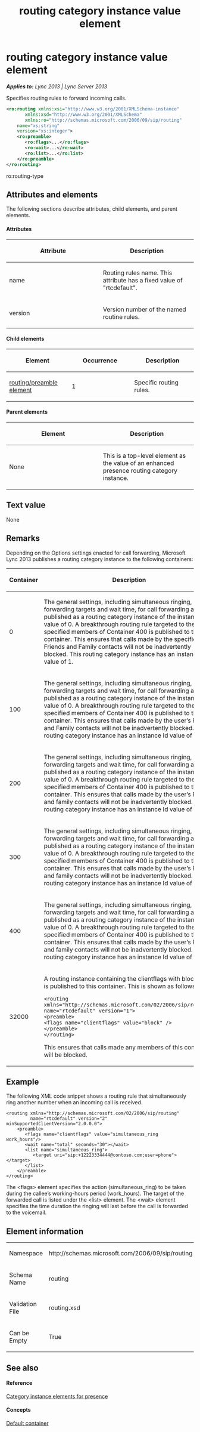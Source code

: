 ﻿---
title: routing category instance value element
TOCTitle: routing category instance value element
ms:assetid: 6dd52f88-c675-4d69-8812-6f275f5d739b
ms:mtpsurl: https://msdn.microsoft.com/en-us/library/Dn454776(v=office.15)
ms:contentKeyID: 57093662
ms.date: 07/24/2014
mtps_version: v=office.15
dev_langs:
- xml
---

# routing category instance value element


_**Applies to:** Lync 2013 | Lync Server 2013_

Specifies routing rules to forward incoming calls.

``` xml
<ro:routing xmlns:xsi="http://www.w3.org/2001/XMLSchema-instance" 
       xmlns:xsd="http://www.w3.org/2001/XMLSchema"
       xmlns:ro="http://schemas.microsoft.com/2006/09/sip/routing"
    name="xs:string"
    version="xs:integer">
    <ro:preamble>
       <ro:flags>...</ro:flags>
       <ro:wait>...</ro:wait>
       <ro:list>...</ro:list>
    </ro:preamble>
</ro:routing>
```

ro:routing-type

## Attributes and elements

The following sections describe attributes, child elements, and parent elements.

#### Attributes

<table>
<colgroup>
<col style="width: 50%" />
<col style="width: 50%" />
</colgroup>
<thead>
<tr class="header">
<th><p>Attribute</p></th>
<th><p>Description</p></th>
</tr>
</thead>
<tbody>
<tr class="odd">
<td><p>name</p></td>
<td><p>Routing rules name. This attribute has a fixed value of &quot;rtcdefault&quot;.</p></td>
</tr>
<tr class="even">
<td><p>version</p></td>
<td><p>Version number of the named routine rules.</p></td>
</tr>
</tbody>
</table>


#### Child elements

<table>
<colgroup>
<col style="width: 33%" />
<col style="width: 33%" />
<col style="width: 33%" />
</colgroup>
<thead>
<tr class="header">
<th><p>Element</p></th>
<th><p>Occurrence</p></th>
<th><p>Description</p></th>
</tr>
</thead>
<tbody>
<tr class="odd">
<td><p><a href="routing-preamble-element.md">routing/preamble element</a></p></td>
<td><p>1</p></td>
<td><p>Specific routing rules.</p></td>
</tr>
</tbody>
</table>


#### Parent elements

<table>
<colgroup>
<col style="width: 50%" />
<col style="width: 50%" />
</colgroup>
<thead>
<tr class="header">
<th><p>Element</p></th>
<th><p>Description</p></th>
</tr>
</thead>
<tbody>
<tr class="odd">
<td><p>None</p></td>
<td><p>This is a top-level element as the value of an enhanced presence routing category instance.</p></td>
</tr>
</tbody>
</table>


## Text value

None

## Remarks

Depending on the Options settings enacted for call forwarding, Microsoft Lync 2013 publishes a routing category instance to the following containers:

<table>
<colgroup>
<col style="width: 50%" />
<col style="width: 50%" />
</colgroup>
<thead>
<tr class="header">
<th><p>Container</p></th>
<th><p>Description</p></th>
</tr>
</thead>
<tbody>
<tr class="odd">
<td><p>0</p></td>
<td><p>The general settings, including simultaneous ringing, forwarding targets and wait time, for call forwarding are published as a routing category instance of the instance Id value of 0. A breakthrough routing rule targeted to the specified members of Container 400 is published to this container. This ensures that calls made by the specified Friends and Family contacts will not be inadvertently blocked. This routing category instance has an instance Id value of 1.</p></td>
</tr>
<tr class="even">
<td><p>100</p></td>
<td><p>The general settings, including simultaneous ringing, forwarding targets and wait time, for call forwarding are published as a routing category instance of the instance Id value of 0. A breakthrough routing rule targeted to the specified members of Container 400 is published to this container. This ensures that calls made by the user’s Friends and Family contacts will not be inadvertently blocked. This routing category instance has an instance Id value of 1.</p></td>
</tr>
<tr class="odd">
<td><p>200</p></td>
<td><p>The general settings, including simultaneous ringing, forwarding targets and wait time, for call forwarding are published as a routing category instance of the instance Id value of 0. A breakthrough routing rule targeted to the specified members of Container 400 is published to this container. This ensures that calls made by the user’s Friends and family contacts will not be inadvertently blocked. This routing category instance has an instance Id value of 1.</p></td>
</tr>
<tr class="even">
<td><p>300</p></td>
<td><p>The general settings, including simultaneous ringing, forwarding targets and wait time, for call forwarding are published as a routing category instance of the instance Id value of 0. A breakthrough routing rule targeted to the specified members of Container 400 is published to this container. This ensures that calls made by the user’s Friends and family contacts will not be inadvertently blocked. This routing category instance has an instance Id value of 1.</p></td>
</tr>
<tr class="odd">
<td><p>400</p></td>
<td><p>The general settings, including simultaneous ringing, forwarding targets and wait time, for call forwarding are published as a routing category instance of the instance Id value of 0. A breakthrough routing rule targeted to the specified members of Container 400 is published to this container. This ensures that calls made by the user’s Friends and family contacts will not be inadvertently blocked. This routing category instance has an instance Id value of 1.</p></td>
</tr>
<tr class="even">
<td><p>32000</p></td>
<td><p>A routing instance containing the clientflags with block value is published to this container. This is shown as follows.</p>
<pre><code>&lt;routing xmlns=&quot;http://schemas.microsoft.com/02/2006/sip/routing&quot; name=&quot;rtcdefault&quot; version=&quot;1&quot;&gt;
&lt;preamble&gt;
&lt;flags name=&quot;clientflags&quot; value=&quot;block&quot; /&gt;
&lt;/preamble&gt;
&lt;/routing&gt;</code></pre>
<p>This ensures that calls made any members of this container will be blocked.</p></td>
</tr>
</tbody>
</table>


## Example

The following XML code snippet shows a routing rule that simultaneously ring another number when an incoming call is received.

    <routing xmlns="http://schemas.microsoft.com/02/2006/sip/routing" 
             name="rtcdefault" version="2" minSupportedClientVersion="2.0.0.0">
        <preamble>
           <flags name="clientflags" value="simultaneous_ring work_hours"/>
           <wait name="total" seconds="30"></wait>
           <list name="simultaneous_ring">
              <target uri="sip:+12223334444@contoso.com;user=phone"></target>
           </list>
        </preamble>
    </routing>

The \<flags\> element specifies the action (simultaneous\_ring) to be taken during the callee’s working-hours period (work\_hours). The target of the forwarded call is listed under the \<list\> element. The \<wait\> element specifies the time duration the ringing will last before the call is forwarded to the voicemail.

## Element information

<table>
<colgroup>
<col style="width: 50%" />
<col style="width: 50%" />
</colgroup>
<tbody>
<tr class="odd">
<td><p>Namespace</p></td>
<td><p>http://schemas.microsoft.com/2006/09/sip/routing</p></td>
</tr>
<tr class="even">
<td><p>Schema Name</p></td>
<td><p>routing</p></td>
</tr>
<tr class="odd">
<td><p>Validation File</p></td>
<td><p>routing.xsd</p></td>
</tr>
<tr class="even">
<td><p>Can be Empty</p></td>
<td><p>True</p></td>
</tr>
</tbody>
</table>


## See also

#### Reference

[Category instance elements for presence](category-instance-elements-for-presence.md)

#### Concepts

[Default container](default-container.md)

